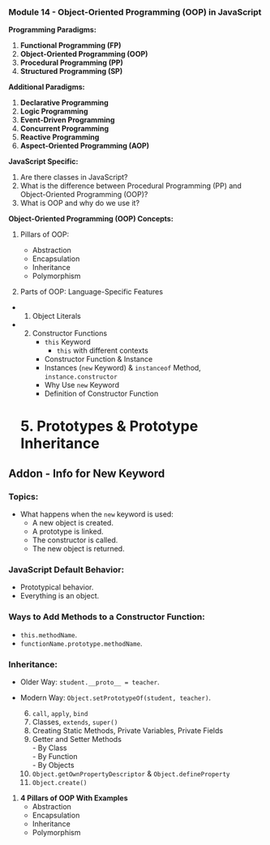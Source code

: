 ### Module 14 - Object-Oriented Programming (OOP) in JavaScript

**Programming Paradigms:**

1. **Functional Programming (FP)**  
2. **Object-Oriented Programming (OOP)**  
3. **Procedural Programming (PP)**  
4. **Structured Programming (SP)**  

**Additional Paradigms:**

1. **Declarative Programming**  
2. **Logic Programming**  
3. **Event-Driven Programming**  
4. **Concurrent Programming**  
5. **Reactive Programming**  
6. **Aspect-Oriented Programming (AOP)**  

**JavaScript Specific:**

1. Are there classes in JavaScript?  
2. What is the difference between Procedural Programming (PP) and Object-Oriented Programming (OOP)?  
3. What is OOP and why do we use it?  

**Object-Oriented Programming (OOP) Concepts:**

1. Pillars of OOP:  
   - Abstraction  
   - Encapsulation  
   - Inheritance  
   - Polymorphism  


2. Parts of OOP: Language-Specific Features  

- 1. Object Literals  
- 2. Constructor Functions  
        - `this` Keyword  
          - `this` with different contexts  
        - Constructor Function & Instance  
        - Instances (`new` Keyword) & `instanceof` Method, `instance.constructor`  
        - Why Use `new` Keyword  
        - Definition of Constructor Function

  # 5. Prototypes & Prototype Inheritance

## Addon - Info for New Keyword

### Topics:
- What happens when the `new` keyword is used:
  - A new object is created.
  - A prototype is linked.
  - The constructor is called.
  - The new object is returned.

### JavaScript Default Behavior:
- Prototypical behavior.
- Everything is an object.

### Ways to Add Methods to a Constructor Function:
- `this.methodName`.
- `functionName.prototype.methodName`.

### Inheritance:
- Older Way: `student.__proto__ = teacher`.
- Modern Way: `Object.setPrototypeOf(student, teacher)`.


   6. `call`, `apply`, `bind`  
   7. Classes, `extends`, `super()`  
   8. Creating Static Methods, Private Variables, Private Fields  
   9.  Getter and Setter Methods  
      - By Class  
      - By Function  
      - By Objects  
   10. `Object.getOwnPropertyDescriptor` & `Object.defineProperty`  
   11. `Object.create()`

1. **4 Pillars of OOP With Examples**  
   - Abstraction  
   - Encapsulation  
   - Inheritance  
   - Polymorphism